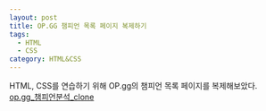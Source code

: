 ```yaml
---
layout: post
title: OP.GG 챔피언 목록 페이지 복제하기
tags:
  - HTML
  - CSS
category: HTML&CSS
---
```


HTML, CSS를 연습하기 위해 OP.gg의 챔피언 목록 페이지를 복제해보았다.  
[op.gg_챔피언분석_clone](/others/HTMLCSS/clone.html)